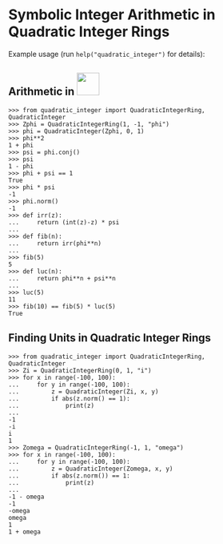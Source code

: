 # Symbolic Integer Arithmetic in Quadratic Integer Rings

Example usage (run `help("quadratic_integer")` for details):

## Arithmetic in <img src="https://render.githubusercontent.com/render/math?math=\mathbb Z[\phi]" width=45>
```
>>> from quadratic_integer import QuadraticIntegerRing, QuadraticInteger
>>> Zphi = QuadraticIntegerRing(1, -1, "phi")
>>> phi = QuadraticInteger(Zphi, 0, 1)
>>> phi**2
1 + phi
>>> psi = phi.conj()
>>> psi
1 - phi
>>> phi + psi == 1
True
>>> phi * psi
-1
>>> phi.norm()
-1
>>> def irr(z):
...     return (int(z)-z) * psi
...
>>> def fib(n):
...     return irr(phi**n)
...
>>> fib(5)
5
>>> def luc(n):
...     return phi**n + psi**n
...
>>> luc(5)
11
>>> fib(10) == fib(5) * luc(5)
True
```

## Finding Units in Quadratic Integer Rings
```
>>> from quadratic_integer import QuadraticIntegerRing, QuadraticInteger
>>> Zi = QuadraticIntegerRing(0, 1, "i")
>>> for x in range(-100, 100):
...     for y in range(-100, 100):
...         z = QuadraticInteger(Zi, x, y)
...         if abs(z.norm() == 1):
...             print(z)
...
-1
-i
i
1
>>> Zomega = QuadraticIntegerRing(-1, 1, "omega")
>>> for x in range(-100, 100):
...     for y in range(-100, 100):
...         z = QuadraticInteger(Zomega, x, y)
...         if abs(z.norm()) == 1:
...             print(z)
...
-1 - omega
-1
-omega
omega
1
1 + omega
```
